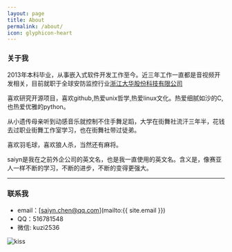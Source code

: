 ```yaml
---
layout: page
title: About
permalink: /about/
icon: glyphicon-heart
---
```


### 关于我

2013年本科毕业，从事嵌入式软件开发工作至今。近三年工作一直都是音视频开发相关，目前就职于全球安防监控行业[浙江大华股份科技有限公司](http://www.dahuatech.com)

喜欢研究开源项目，喜欢github,热爱unix哲学,热爱linux文化。热爱细腻如沙的C,也热爱优雅的python。

从小遗传母亲听到动感音乐就控制不住手舞足蹈，大学在街舞社流汗三年半，花钱去过职业街舞工作室学习，也在街舞社带过徒弟。

喜欢羽毛球，喜欢狼人杀，当然还有麻将。

saiyn是我在之前外企公司的英文名，也是我一直使用的英文名。含义是，像赛亚人一样不断的学习，不断的进步，不断的变得更强大。



---

### 联系我

* email：[saiyn.chen@qq.com](mailto:{{ site.email }})
* QQ：516781548
* 微信: kuzi2536




![kiss](http://coolshell.cn//wp-content/uploads/2013/kiss.png)
